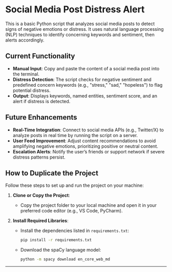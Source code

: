 <!-- Refined Readme.md with AI -->
# Social Media Post Distress Alert

This is a basic Python script that analyzes social media posts to detect signs of negative emotions or distress. It uses natural language processing (NLP) techniques to identify concerning keywords and sentiment, then alerts accordingly.

## Current Functionality
- **Manual Input**: Copy and paste the content of a social media post into the terminal.
- **Distress Detection**: The script checks for negative sentiment and predefined concern keywords (e.g., "stress," "sad," "hopeless") to flag potential distress.
- **Output**: Displays keywords, named entities, sentiment score, and an alert if distress is detected.

## Future Enhancements
- **Real-Time Integration**: Connect to social media APIs (e.g., Twitter/X) to analyze posts in real time by running the script on a server.
- **User Feed Improvement**: Adjust content recommendations to avoid amplifying negative emotions, prioritizing positive or neutral content.
- **Escalation Alerts**: Notify the user’s friends or support network if severe distress patterns persist.

## How to Duplicate the Project
Follow these steps to set up and run the project on your machine:

1. **Clone or Copy the Project**:
   - Copy the project folder to your local machine and open it in your preferred code editor (e.g., VS Code, PyCharm).

2. **Install Required Libraries**:
   - Install the dependencies listed in `requirements.txt`:
     ```bash
     pip install -r requirements.txt
   - Download the spaCy language model:
     ```bash
     python -m spacy download en_core_web_md  
----------------------------------------------------------------



<!-- Raw Readme.md written -->


<!-- # Social Media Post distress Alert

This is just a basic script that detects the presence of any negative things in the social media posts and alerts them accordingly.

- Currently just have to copy paste the post content and it will detects the presence of any negative things in the social media posts and alerts
- In the future can integrate with social media application API and run the script on server real time to danalyse the posts regularly on real time. 
- And also improve the user feed according to it rather than shoing them more according to the recommendation system and if the case gets worse then alert the user's friends too with him.





## How to duplicate the Project
1. Copy paste the folder and open it in editor
2. Install the required libraries in the project  
` pip install -r requirements.txt`
3. Run the **main.py** file.
4. Copy paste the post content in the terminal to analyse it.  -->